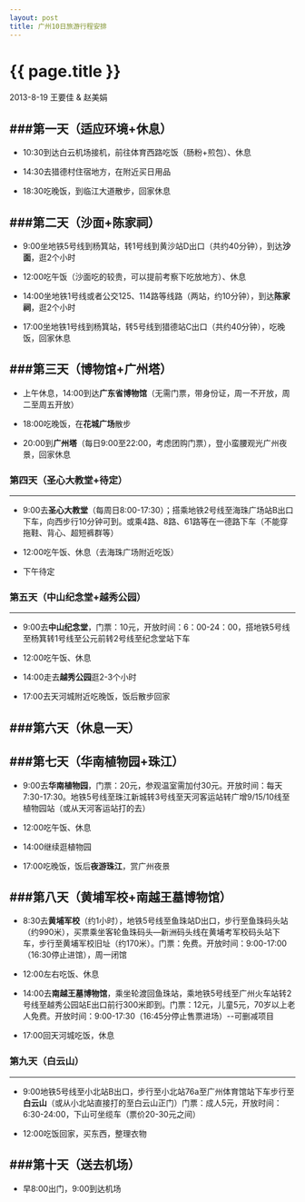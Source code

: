 ```yaml
---
layout: post
title: 广州10日旅游行程安排
---
```


{{ page.title }}
================

<p class="meta">2013-8-19 王要佳 & 赵美娟</p>

###第一天（适应环境+休息）
-----------------------------------------------------------

* 10:30到达白云机场接机，前往体育西路吃饭（肠粉+煎包）、休息

* 14:30去猎德村住宿地方，在附近买日用品

* 18:30吃晚饭，到临江大道散步，回家休息

###第二天（沙面+陈家祠）
-----------------------------------------------------------

* 9:00坐地铁5号线到杨箕站，转1号线到黄沙站D出口（共约40分钟），到达**沙面**，逛2个小时

* 12:00吃午饭（沙面吃的较贵，可以提前考察下吃放地方）、休息

* 14:00坐地铁1号线或者公交125、114路等线路（两站，约10分钟），到达**陈家祠**，逛2个小时

* 17:00坐地铁1号线到杨箕站，转5号线到猎德站C出口（共约40分钟），吃晚饭，回家休息

###第三天（博物馆+广州塔）
-----------------------------------------------------------

* 上午休息，14:00到达**广东省博物馆**（无需门票，带身份证，周一不开放，周二至周五开放）

* 18:00吃晚饭，在**花城广场**散步

* 20:00到**广州塔**（每日9:00至22:00，考虑团购门票），登小蛮腰观光广州夜景，回家休息

### 第四天（圣心大教堂+待定）
-----------------------------------------------------------

* 9:00去**圣心大教堂**（每周日8:00-17:30）；搭乘地铁2号线至海珠广场站B出口下车，向西步行10分钟可到。或乘4路、8路、61路等在一德路下车（不能穿拖鞋、背心、超短裤群等）

* 12:00吃午饭、休息（去海珠广场附近吃饭）

* 下午待定

### 第五天（中山纪念堂+越秀公园）
-----------------------------------------------------------

* 9:00去**中山纪念堂**，门票：10元，开放时间：6：00-24：00，搭地铁5号线至杨箕转1号线至公元前转2号线至纪念堂站下车

* 12:00吃午饭、休息

* 14:00走去**越秀公园**逛2-3个小时

* 17:00去天河城附近吃晚饭，饭后散步回家



###第六天（休息一天）
-----------------------------------------------------------




###第七天（华南植物园+珠江）
-----------------------------------------------------------

* 9:00去**华南植物园**，门票：20元，参观温室需加付30元。开放时间：每天7:30-17:30。地铁5号线至珠江新城转3号线至天河客运站转广增9/15/10线至植物园站（或从天河客运站打的去）

* 12:00吃午饭、休息

* 14:00继续逛植物园

* 17:00吃晚饭，饭后**夜游珠江**，赏广州夜景

###第八天（黄埔军校+南越王墓博物馆）
-----------------------------------------------------------

* 8:30去**黄埔军校**（约1小时），地铁5号线至鱼珠站D出口，步行至鱼珠码头站（约990米），买票乘坐客轮鱼珠码头—新洲码头线在黄埔考军校码头站下车，步行至黄埔军校旧址（约170米）。门票：免费。开放时间：9:00-17:00（16:30停止进馆），周一闭馆

* 12:00左右吃饭、休息

* 14:00去**南越王墓博物馆**，乘坐轮渡回鱼珠站，乘地铁5号线至广州火车站转2号线至越秀公园站E出口前行300米即到。门票：12元，儿童5元，70岁以上老人免费。开放时间：9:00-17:30（16:45分停止售票进场）--可删减项目

* 17:00回天河城吃饭，休息

### 第九天（白云山）
-----------------------------------------------------------

* 9:00地铁5号线至小北站B出口，步行至小北站76a至广州体育馆站下车步行至**白云山**（或从小北站直接打的至白云山正门）门票：成人5元，开放时间：6:30-24:00，下山可坐缆车（票价20-30元之间）

* 12:00吃饭回家，买东西，整理衣物

###第十天（送去机场）
-----------------------------------------------------------

* 早8:00出门，9:00到达机场










































